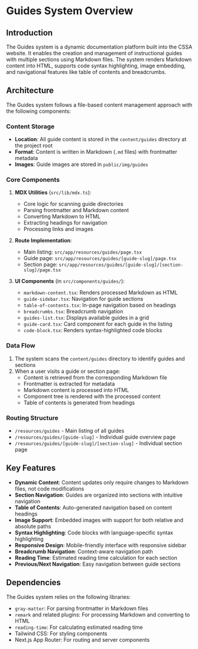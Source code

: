 # Guides System Overview

## Introduction

The Guides system is a dynamic documentation platform built into the CSSA website. It enables the creation and management of instructional guides with multiple sections using Markdown files. The system renders Markdown content into HTML, supports code syntax highlighting, image embedding, and navigational features like table of contents and breadcrumbs.

## Architecture

The Guides system follows a file-based content management approach with the following components:

### Content Storage

- **Location**: All guide content is stored in the `content/guides` directory at the project root
- **Format**: Content is written in Markdown (`.md` files) with frontmatter metadata
- **Images**: Guide images are stored in `public/img/guides`

### Core Components

1. **MDX Utilities** (`src/lib/mdx.ts`):
   - Core logic for scanning guide directories
   - Parsing frontmatter and Markdown content
   - Converting Markdown to HTML
   - Extracting headings for navigation
   - Processing links and images

2. **Route Implementation**:
   - Main listing: `src/app/resources/guides/page.tsx`
   - Guide page: `src/app/resources/guides/[guide-slug]/page.tsx`
   - Section page: `src/app/resources/guides/[guide-slug]/[section-slug]/page.tsx`

3. **UI Components** (in `src/components/guides/`):
   - `markdown-content.tsx`: Renders processed Markdown as HTML
   - `guide-sidebar.tsx`: Navigation for guide sections
   - `table-of-contents.tsx`: In-page navigation based on headings
   - `breadcrumbs.tsx`: Breadcrumb navigation
   - `guides-list.tsx`: Displays available guides in a grid
   - `guide-card.tsx`: Card component for each guide in the listing
   - `code-block.tsx`: Renders syntax-highlighted code blocks

### Data Flow

1. The system scans the `content/guides` directory to identify guides and sections
2. When a user visits a guide or section page:
   - Content is retrieved from the corresponding Markdown file
   - Frontmatter is extracted for metadata
   - Markdown content is processed into HTML
   - Component tree is rendered with the processed content
   - Table of contents is generated from headings

### Routing Structure

- `/resources/guides` - Main listing of all guides
- `/resources/guides/[guide-slug]` - Individual guide overview page
- `/resources/guides/[guide-slug]/[section-slug]` - Individual section page

## Key Features

- **Dynamic Content**: Content updates only require changes to Markdown files, not code modifications
- **Section Navigation**: Guides are organized into sections with intuitive navigation
- **Table of Contents**: Auto-generated navigation based on content headings
- **Image Support**: Embedded images with support for both relative and absolute paths
- **Syntax Highlighting**: Code blocks with language-specific syntax highlighting
- **Responsive Design**: Mobile-friendly interface with responsive sidebar
- **Breadcrumb Navigation**: Context-aware navigation path
- **Reading Time**: Estimated reading time calculation for each section
- **Previous/Next Navigation**: Easy navigation between guide sections

## Dependencies

The Guides system relies on the following libraries:

- `gray-matter`: For parsing frontmatter in Markdown files
- `remark` and related plugins: For processing Markdown and converting to HTML
- `reading-time`: For calculating estimated reading time
- Tailwind CSS: For styling components
- Next.js App Router: For routing and server components 